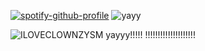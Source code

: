 [![spotify-github-profile](https://spotify-github-profile.kittinanx.com/api/view?uid=ldyc4agxdg0qbdd1wigoyvno6&cover_image=true&theme=natemoo-re&show_offline=false&background_color=151b23&interchange=true&bar_color=6c5794&bar_color_cover=true)](https://github.com/kittinan/spotify-github-profile)
![yayy](https://media1.giphy.com/media/v1.Y2lkPTc5MGI3NjExZHJ5Z21yanJlODdzODdod3dzZDd5bDZpaGQ5ZTUyMzR0c2ZkZzNzMCZlcD12MV9pbnRlcm5hbF9naWZfYnlfaWQmY3Q9cw/1ODOFDwuXTubKpS9O3/giphy.gif)








![ILOVECLOWNZYSM](https://media4.giphy.com/media/v1.Y2lkPTc5MGI3NjExMzUxM3ltdWptdHdwZ2JmbXVteXh5MWY4eHZxOHRneTU4OHkwNmt0MiZlcD12MV9pbnRlcm5hbF9naWZfYnlfaWQmY3Q9Zw/QLpQ9iJpLggqm0KWdQ/giphy.gif)
      yayyy!!!!! !!!!!!!!!!!!!!!!!!!!
